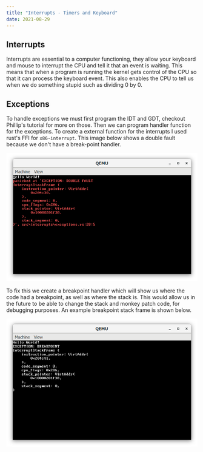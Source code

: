 ```yaml
---
title: "Interrupts - Timers and Keyboard"
date: 2021-08-29
---
```


## Interrupts

Interrupts are essential to a computer functioning, they allow your keyboard and mouse to interrupt the CPU and tell it that an event is waiting. This means that when a program is running the kernel gets control of the CPU so that it can process the keyboard event. This also enables the CPU to tell us when we do something stupid such as dividing 0 by 0.

## Exceptions

To handle exceptions we must first program the IDT and GDT, checkout Phillip's tutorial for more on those. Then we can program handler function for the exceptions. To create a external function for the interrupts I used rust's FFI for `x86-interrupt`. This image below shows a double fault because we don't have a break-point handler.

![No breakpoint handler screenshot](no_breakpoint.png "No breakpoint handler screenshot")

To fix this we create a breakpoint handler which will show us where the code had a breakpoint, as well as where the stack is. This would allow us in the future to be able to change the stack and monkey patch code, for debugging purposes. An example breakpoint stack frame is shown below.

![Breakpoint handler screenshot](breakpoint.png "Breakpoint handler screenshot")
